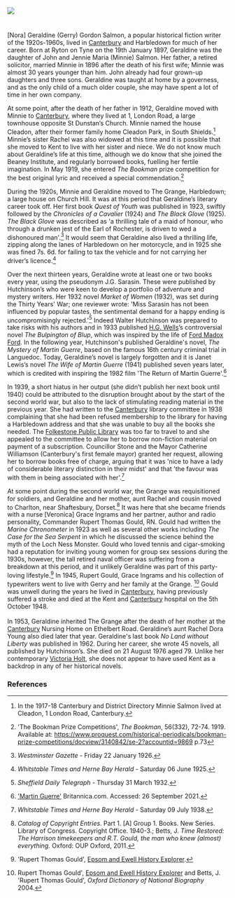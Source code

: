 <html><head></head><body><a href="https://dev.visual-essays.app"><img src="https://dev-visual-essays.netlify.app/images/ve-button.png"/></a> 
<param attribution="Canterbury Tail at the English-language Wikipedia" author="Michelle Crowther" banner="https://upload.wikimedia.org/wikipedia/commons/f/fb/Harbledown_Ben_W_Bell_31_10_2004.jpg" layout="vtl" title="Nora Geraldine Gordon Salmon (pseud. J.G. Sarasin) (1897 – 1976)" ve-config=""/>

<param aliases="Harbledown" eid="Q5654535" ve-entity=""/>
<param aliases="Canterbury" eid="Q29303" ve-entity=""/>
<param aliases="Catherine Williamson" eid="Q28921788" ve-entity=""/>

#

[Nora] Geraldine (Gerry) Gordon Salmon, a popular historical fiction writer of the 1920s-1960s, lived in [Canterbury](/canterbury/20c-canterbury-home) and Harbledown for much of her career. Born at Ryton on Tyne on the 19th January 1897, Geraldine was the daughter of John and Jennie Maria (Minnie) Salmon. Her father, a retired solicitor, married Minnie in 1896 after the death of his first wife; Minnie was almost 30 years younger than him. John already had four grown-up daughters and three sons. Geraldine was taught at home by a governess, and as the only child of a much older couple, she may have spent a lot of time in her own company. 
<param manifest="https://iiif.juncture-digital.org/wc:St_Nicholas_Church_Harbledown_1.jpg/manifest.json" ve-image-v2/>

At some point, after the death of her father in 1912, Geraldine moved with Minnie to [Canterbury](/canterbury/20c-canterbury-home), where they lived at 1, London Road, a large townhouse opposite St Dunstan’s Church. Minnie named the house Cleadon,  after their former family home Cleadon Park, in South Shields.[^ref1] Minnie’s sister Rachel was also widowed at this time and it is possible that she moved to Kent to live with her sister and niece. We do not know much about Geraldine’s life at this time, although we do know that she joined the Beaney Institute, and regularly borrowed books, fuelling her fertile imagination. In May 1919, she entered _The Bookman_ prize competition for the best original lyric and received a special commendation.[^ref2]  
<param attribution="Michelle Crowther" label="1, London Road, Canterbury" url="https://stor.artstor.org/stor/f7f77d64-c2cc-428e-a73f-c954aa757393" ve-image=""/>

During the 1920s, Minnie and Geraldine moved to The Grange, Harbledown; a large house on Church Hill.  It was at this period that Geraldine’s literary career took off. Her first book _Quest of Youth_ was published in 1923, swiftly followed by the _Chronicles of a Cavalier_ (1924) and _The Black Glove_ (1925). _The Black Glove_ was described as 'a thrilling tale of a maid of honour, who through a drunken jest of the Earl of Rochester, is driven to wed a dishonoured man'.[^ref3]  It would seem that Geraldine also lived a thrilling life, zipping along the lanes of Harbledown on her motorcycle, and in 1925 she was fined 7s. 6d.  for failing to tax the vehicle and for not carrying her driver’s licence.[^ref4]
<param manifest="https://iiif.juncture-digital.org/wc:Church_Hill%2C_Harbledown_%28geograph_3757803%29.jpg/manifest.json" ve-image-v2/>

Over the next thirteen years, Geraldine wrote at least one or two books every year, using the pseudonym J.G. Sarasin. These were published by Hutchinson’s who were keen to develop a portfolio of adventure and mystery writers. Her 1932 novel _Market of Women_ (1932), was set during the Thirty Years' War; one reviewer wrote: 'Miss Sarasin has not been influenced by popular tastes, the sentimental demand for a happy ending is uncompromisingly rejected.'[^ref5] Indeed Walter Hutchinson was prepared to take risks with his authors and in 1933 published [H.G. Wells](/20c/20c-wellshg-biography)’s controversial novel _The Bulpington of Blup_, which was inspired by the life of [Ford Madox Ford](/20c/20c-fordmadoxford-biography). In the following year, Hutchinson's published Geraldine's novel, _The Mystery of Martin Guerre_, based on the famous 16th century criminal trial in Languedoc. Today, Geraldine’s novel is largely forgotten and it is Janet Lewis’s novel _The Wife of Martin Guerre_ (1941) published seven years later, which is credited with inspiring the 1982 film 'The Return of Martin Guerre'.[^ref6]  
<param manifest="https://iiif.juncture-digital.org/wc:Martin_Guerre.jpg/manifest.json" ve-image-v2/>

In 1939, a short hiatus in her output (she didn’t publish her next book until 1940) could be attributed to the disruption brought about by the start of the second world war, but also to the lack of stimulating reading material in the previous year.  She had written to the [Canterbury](/canterbury/20c-canterbury-home) library committee in 1938 complaining that she had been refused membership to the library for having a Harbledown address and that she was unable to buy all the books she needed. The [Folkestone Public Library](/19c/19c-folkestone-free-library) was too far to travel to and she appealed to the committee to allow her to borrow non-fiction material on payment of a subscription. Councillor Stone and the Mayor Catherine Williamson (Canterbury's first female mayor) granted her request, allowing her to borrow books free of charge, arguing that it was 'nice to have a lady of considerable literary distinction in their midst' and that 'the favour was with them in being associated with her'.[^ref7] 
<param manifest="https://iiif.juncture-digital.org/wc:Beaney_Institute_003.jpg/manifest.json" ve-image-v2/>

At some point during the second world war, the Grange was requisitioned for soldiers, and Geraldine and her mother, aunt Rachel and cousin moved to Charlton, near Shaftesbury, Dorset.[^ref8]   It was here that she became friends with a nurse [Veronica] Grace Ingrams and her partner, author and radio personality, Commander Rupert Thomas Gould, RN. Gould had written the _Marine Chronometer_ in 1923 as well as several other works including _The Case for the Sea Serpent_ in which he discussed the science behind the myth of the Loch Ness Monster. Gould who loved tennis and cigar-smoking had a reputation for inviting young women for group sex sessions during the 1930s, however, the tall retired naval officer was suffering from a breakdown at this period, and it unlikely Geraldine was part of this party-loving lifestyle.[^ref9] In 1945, Rupert Gould, Grace Ingrams and his collection of typewriters went to live with Gerry and her family at the Grange. [^ref10] Gould was unwell during the years he lived in [Canterbury](/canterbury/20c-canterbury-home), having previously suffered a stroke and died at the Kent and [Canterbury](/canterbury/20c-canterbury-home) hospital on the 5th October 1948.  
<br/>
In 1953, Geraldine inherited The Grange after the death of her mother at the [Canterbury](/canterbury/20c-canterbury-home) Nursing Home on Ethelbert Road. Geraldine’s aunt Rachel Dora Young also died later that year. Geraldine's last book _No Land without Liberty_ was published in 1962. During her career, she wrote 45 novels, all published by Hutchinson’s. She died on 21 August 1976 aged 79. Unlike her contemporary [Victoria Holt](/20c/20c-holt-biography), she does not appear to have used Kent as a backdrop in any of her historical novels.
<param manifest="https://iiif.juncture-digital.org/wc:Rupert_Gould.png/manifest.json" ve-image-v2/>

### References

[^ref1]: In the 1917-18 Canterbury and District Directory Minnie Salmon lived at Cleadon, 1 London Road, Canterbury.    
[^ref2]: 'The Bookman Prize Competitions', _The Bookman_, 56(332), 72-74. 1919. Available at: https://www.proquest.com/historical-periodicals/bookman-prize-competitions/docview/3140842/se-2?accountid=9869 p.73   
[^ref3]: _Westminster Gazette_ - Friday 22 January 1926.   
[^ref4]: _Whitstable Times and Herne Bay Herald_ - Saturday 06 June 1925.
[^ref5]: _Sheffield Daily Telegraph_ - Thursday 31 March 1932.
[^ref6]: ['Martin Guerre'](https://www.britannica.com/topic/Martin-Guerre) Britannica.com. Accessed: 26 September 2021.   
[^ref7]: _Whitstable Times and Herne Bay Herald_ - Saturday 09 July 1938.   
[^ref8]: _Catalog of Copyright Entries_. Part 1. [A] Group 1. Books. New Series. Library of Congress. Copyright Office. 1940-3.; Betts, J. _Time Restored: The Harrison timekeepers and R.T. Gould, the man who knew (almost) everything._ Oxford: OUP Oxford, 2011.   
[^ref9]: 'Rupert Thomas Gould', [Epsom and Ewell History Explorer](https://eehe.org.uk/?p=25551).
[^ref10]: Rupert Thomas Gould', [Epsom and Ewell History Explorer](https://eehe.org.uk/?p=25551) and Betts, J. 'Rupert Thomas Gould', _Oxford Dictionary of National Biography_ 2004.
</body></html>